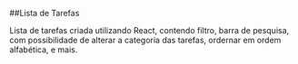 ##Lista de Tarefas

Lista de tarefas criada utilizando React, contendo filtro, barra de pesquisa, com possibilidade de alterar a categoria das tarefas, ordernar em ordem alfabética, e mais.
